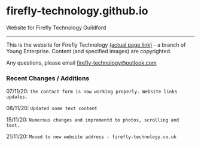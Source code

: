 # firefly-technology.github.io
Website for Firefly Technology Guildford

---

This is the website for Firefly Technology [(actual page link)](http://firefly-technology.github.io) - a branch of Young Enterprise.
Content (and specified images) are copyrighted. 

Any questions, please email [firefly-technology@outlook.com](mailto:fireflytechnology@outlook.com)

### Recent Changes / Additions

07/11/20: `The contact form is now working properly. Website links updates.`

08/11/20: `Updated some text content`

15/11/20: `Numerous changes and impromentd to photos, scrolling and text.`

21/11/20: `Moved to new website address - firefly-technology.co.uk`
